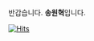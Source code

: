 반갑습니다. **송원혁**입니다.

[![Hits](https://hits.seeyoufarm.com/api/count/incr/badge.svg?url=https%3A%2F%2Fgithub.com%2FSongwonhyuk&count_bg=%2379C83D&title_bg=%23555555&icon=dynamics365.svg&icon_color=%23D32222&title=hits&edge_flat=false)](https://hits.seeyoufarm.com)
